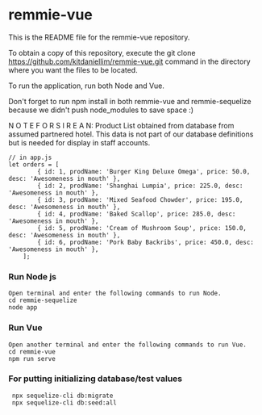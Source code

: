 # remmie-vue

This is the README file for the remmie-vue repository.

To obtain a copy of this repository, execute the git clone https://github.com/kitdaniellim/remmie-vue.git command in the directory where you want the files to be located.

To run the application, run both Node and Vue.

Don't forget to run npm install in both remmie-vue and remmie-sequelize because we didn't push node_modules to save space :)

N O T E      F O R     S I R     E A N:
Product List obtained from database from assumed partnered hotel.
This data is not part of our database definitions but is needed for display in staff accounts.
```
// in app.js
let orders = [
        { id: 1, prodName: 'Burger King Deluxe Omega', price: 50.0, desc: 'Awesomeness in mouth' },
        { id: 2, prodName: 'Shanghai Lumpia', price: 225.0, desc: 'Awesomeness in mouth' },
        { id: 3, prodName: 'Mixed Seafood Chowder', price: 195.0, desc: 'Awesomeness in mouth' },
        { id: 4, prodName: 'Baked Scallop', price: 285.0, desc: 'Awesomeness in mouth' },
        { id: 5, prodName: 'Cream of Mushroom Soup', price: 150.0, desc: 'Awesomeness in mouth' },
        { id: 6, prodName: 'Pork Baby Backribs', price: 450.0, desc: 'Awesomeness in mouth' },
    ];
```
### Run Node js
```
Open terminal and enter the following commands to run Node.
cd remmie-sequelize
node app
```

### Run Vue 
```
Open another terminal and enter the following commands to run Vue.
cd remmie-vue 
npm run serve
```


### For putting initializing database/test values
```
 npx sequelize-cli db:migrate
 npx sequelize-cli db:seed:all
```
